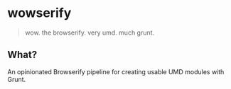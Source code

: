 # wowserify

> wow. the browserify. very umd. much grunt.

## What?

An opinionated Browserify pipeline for creating usable UMD modules with Grunt.
